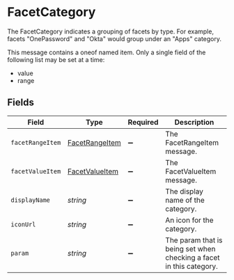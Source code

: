 # FacetCategory

 The FacetCategory indicates a grouping of facets by type. For example, facets "OnePassword" and "Okta" would group under an "Apps" category.


This message contains a oneof named item. Only a single field of the following list may be set at a time:
  - value
  - range



## Fields

| Field                                                                 | Type                                                                  | Required                                                              | Description                                                           |
| --------------------------------------------------------------------- | --------------------------------------------------------------------- | --------------------------------------------------------------------- | --------------------------------------------------------------------- |
| `facetRangeItem`                                                      | [FacetRangeItem](../../models/shared/facetrangeitem.md)               | :heavy_minus_sign:                                                    |  The FacetRangeItem message.<br/>                                     |
| `facetValueItem`                                                      | [FacetValueItem](../../models/shared/facetvalueitem.md)               | :heavy_minus_sign:                                                    |  The FacetValueItem message.<br/>                                     |
| `displayName`                                                         | *string*                                                              | :heavy_minus_sign:                                                    |  The display name of the category.<br/>                               |
| `iconUrl`                                                             | *string*                                                              | :heavy_minus_sign:                                                    |  An icon for the category.<br/>                                       |
| `param`                                                               | *string*                                                              | :heavy_minus_sign:                                                    |  The param that is being set when checking a facet in this category.<br/> |